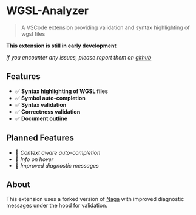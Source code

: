 # WGSL-Analyzer

> A VSCode extension providing validation and syntax highlighting of wgsl files
 
**This extension is still in early development**

*If you encounter any issues, please report them on [github](https://github.com/unfinishedprogram/wgsl-analyzer/issues)*

## Features

- ✅ **Syntax highlighting of WGSL files**
- ✅ **Symbol auto-completion**
- ✅ **Syntax validation**
- ✅ **Correctness validation**
- ✅ **Document outline**

## Planned Features

- 🚧 *Context aware auto-completion*
- 🚧 *Info on hover*
- 🚧 *Improved diagnostic messages*

## About

This extension uses a forked version of [Naga](https://github.com/gfx-rs/naga) with improved diagnostic messages under the hood for validation.
